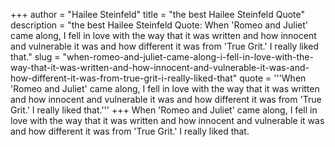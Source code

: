 +++
author = "Hailee Steinfeld"
title = "the best Hailee Steinfeld Quote"
description = "the best Hailee Steinfeld Quote: When 'Romeo and Juliet' came along, I fell in love with the way that it was written and how innocent and vulnerable it was and how different it was from 'True Grit.' I really liked that."
slug = "when-romeo-and-juliet-came-along-i-fell-in-love-with-the-way-that-it-was-written-and-how-innocent-and-vulnerable-it-was-and-how-different-it-was-from-true-grit-i-really-liked-that"
quote = '''When 'Romeo and Juliet' came along, I fell in love with the way that it was written and how innocent and vulnerable it was and how different it was from 'True Grit.' I really liked that.'''
+++
When 'Romeo and Juliet' came along, I fell in love with the way that it was written and how innocent and vulnerable it was and how different it was from 'True Grit.' I really liked that.
